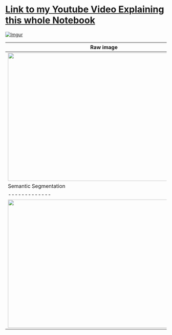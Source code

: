 # [Link to my Youtube Video Explaining this whole Notebook](https://www.youtube.com/watch?v=Fjw7WbFDUQI&list=PLxqBkZuBynVRyOJs4RWmB_fKlOVe5S8CR&index=26)

[![Imgur](https://imgur.com/B2MMls0.png)](https://www.youtube.com/watch?v=Fjw7WbFDUQI&list=PLxqBkZuBynVRyOJs4RWmB_fKlOVe5S8CR&index=26)

|  Raw image  |
| ------------- |
|  <img height="400" width="600" src="https://i.ibb.co/8bj6qNH/42.jpg"/>  |
|  Semantic Segmentation  |
| ------------- |
|  <img height="400" width="600" src="https://i.ibb.co/ctxy590/42.png"/>  |

